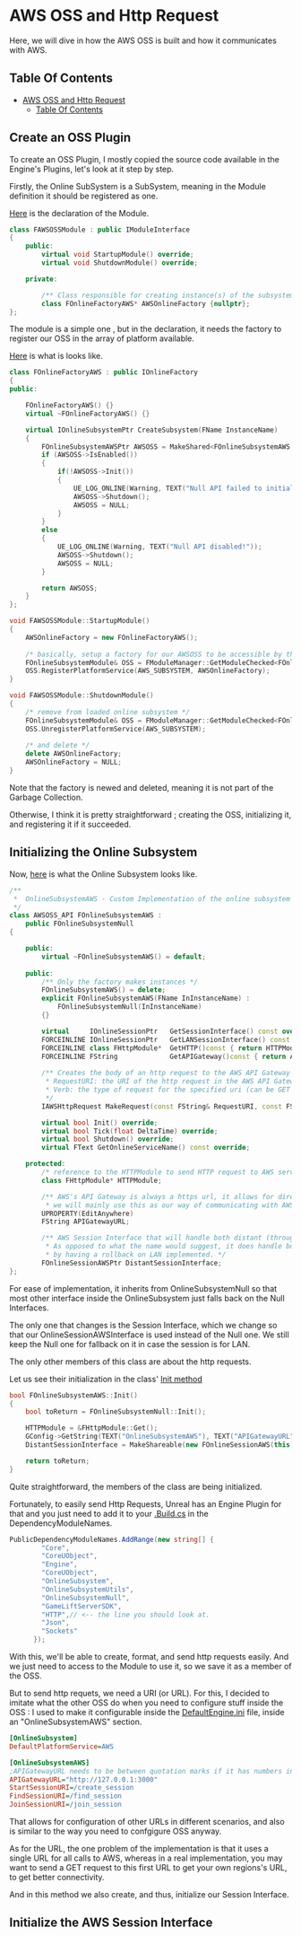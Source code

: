 # AWS OSS and Http Request

Here, we will dive in how the AWS OSS is built and how it communicates with AWS.

## Table Of Contents

- [AWS OSS and Http Request](#aws-oss-and-http-request)
  - [Table Of Contents](#table-of-contents)

## Create an OSS Plugin

To create an OSS Plugin, I mostly copied the source code available in the Engine's Plugins, let's look at it step by step.

Firstly, the Online SubSystem is a SubSystem, meaning in the Module definition it should be registered as one.

[Here](../../Plugins/AWSOSS/Source/AWSOSS/Private/AWSOSSModule.h#L6) is the declaration of the Module.

```cpp
class FAWSOSSModule : public IModuleInterface
{
	public:	
		virtual void StartupModule() override;
		virtual void ShutdownModule() override;

	private:

		/** Class responsible for creating instance(s) of the subsystem */
		class FOnlineFactoryAWS* AWSOnlineFactory {nullptr};
};
```

The module is a simple one , but in the declaration, it needs the factory to register our OSS in the array of platform available.

[Here](../../Plugins/AWSOSS/Source/AWSOSS/Private/AWSOSSModule.cpp#L13) is what is looks like.

```cpp
class FOnlineFactoryAWS : public IOnlineFactory
{
public:

	FOnlineFactoryAWS() {}
	virtual ~FOnlineFactoryAWS() {}

	virtual IOnlineSubsystemPtr CreateSubsystem(FName InstanceName)
	{
		FOnlineSubsystemAWSPtr AWSOSS = MakeShared<FOnlineSubsystemAWS, ESPMode::ThreadSafe>(InstanceName);
		if (AWSOSS->IsEnabled())
		{
			if(!AWSOSS->Init())
			{
				UE_LOG_ONLINE(Warning, TEXT("Null API failed to initialize!"));
				AWSOSS->Shutdown();
				AWSOSS = NULL;
			}
		}
		else
		{
			UE_LOG_ONLINE(Warning, TEXT("Null API disabled!"));
			AWSOSS->Shutdown();
			AWSOSS = NULL;
		}

		return AWSOSS;
	}
};

void FAWSOSSModule::StartupModule()
{
	AWSOnlineFactory = new FOnlineFactoryAWS();
	
	/* basically, setup a factory for our AWSOSS to be accessible by the Engine */
	FOnlineSubsystemModule& OSS = FModuleManager::GetModuleChecked<FOnlineSubsystemModule>("OnlineSubsystem");
	OSS.RegisterPlatformService(AWS_SUBSYSTEM, AWSOnlineFactory);
}

void FAWSOSSModule::ShutdownModule()
{
	/* remove from loaded online subsystem */
	FOnlineSubsystemModule& OSS = FModuleManager::GetModuleChecked<FOnlineSubsystemModule>("OnlineSubsystem");
	OSS.UnregisterPlatformService(AWS_SUBSYSTEM);
	
	/* and delete */
	delete AWSOnlineFactory;
	AWSOnlineFactory = NULL;
}
```

Note that the factory is newed and deleted, meaning it is not part of the Garbage Collection.

Otherwise, I think it is pretty straightforward ; creating the OSS, initializing it, and registering it if it succeeded.

## Initializing the Online Subsystem

Now, [here](../../Plugins/AWSOSS/Source/AWSOSS/Public/OnlineSubsystemAWS.h#L28) is what the Online Subsystem looks like.

```cpp
/**
 *	OnlineSubsystemAWS - Custom Implementation of the online subsystem for AWS
 */
class AWSOSS_API FOnlineSubsystemAWS :
	public FOnlineSubsystemNull
{

	public:
		virtual ~FOnlineSubsystemAWS() = default;
	
	public:
		/** Only the factory makes instances */
		FOnlineSubsystemAWS() = delete;
		explicit FOnlineSubsystemAWS(FName InInstanceName) :
			FOnlineSubsystemNull(InInstanceName)
		{}

		virtual		IOnlineSessionPtr	GetSessionInterface() const override;
		FORCEINLINE IOnlineSessionPtr	GetLANSessionInterface() const { return FOnlineSubsystemNull::GetSessionInterface(); }
		FORCEINLINE class FHttpModule*	GetHTTP()const { return HTTPModule; }
		FORCEINLINE FString				GetAPIGateway()const { return APIGatewayURL; }
		
		/** Creates the body of an http request to the AWS API Gateway request URI with specified verb
		 * RequestURI: the URI of the http request in the AWS API Gateway interface (typically, something similar to "/login")
		 * Verb: the type of request for the specified uri (can be GET or POST, etc...). Won't be specified if left empty.
		 */
		IAWSHttpRequest MakeRequest(const FString& RequestURI, const FString& Verb = TEXT(""));

		virtual bool Init() override;
		virtual bool Tick(float DeltaTime) override;
		virtual bool Shutdown() override;
		virtual FText GetOnlineServiceName() const override;

	protected:
		/* reference to the HTTPModule to send HTTP request to AWS server */
		class FHttpModule* HTTPModule;

		/** AWS's API Gateway is always a https url, it allows for direct access of client to Amazon's services through lambda
		 * we will mainly use this as our way of communicating with AWS as it will be more straightforward and closer in implementation */
		UPROPERTY(EditAnywhere)
		FString APIGatewayURL;

		/** AWS Session Interface that will handle both distant (through AWS) and LAN sessions.
		 * As opposed to what the name would suggest, it does handle both Local and Distant connection 
		 * by having a rollback on LAN implemented. */
		FOnlineSessionAWSPtr DistantSessionInterface;
};
```

For ease of implementation, it inherits from OnlineSubsystemNull so that most other interface inside the OnlineSubsystem just falls back on the Null Interfaces.

The only one that changes is the Session Interface, which we change so that our OnlineSessionAWSInterface is used instead of the Null one.
We still keep the Null one for fallback on it in case the session is for LAN.

The only other members of this class are about the http requests.

Let us see their initialization in the class' [Init method](../../Plugins/AWSOSS/Source/AWSOSS/Private/OnlineSubsystemAWS.cpp#L6)

```cpp
bool FOnlineSubsystemAWS::Init()
{
	bool toReturn = FOnlineSubsystemNull::Init();

	HTTPModule = &FHttpModule::Get();
	GConfig->GetString(TEXT("OnlineSubsystemAWS"), TEXT("APIGatewayURL"), APIGatewayURL, GEngineIni);
	DistantSessionInterface = MakeShareable(new FOnlineSessionAWS(this));

	return toReturn;
}
```

Quite straightforward, the members of the class are being initialized.

Fortunately, to easily send Http Requests, Unreal has an Engine Plugin for that and you just need to add it  to your [.Build.cs](../../Plugins/AWSOSS/Source/AWSOSS.Build.cs) in the DependencyModuleNames.

```csharp
PublicDependencyModuleNames.AddRange(new string[] { 
        "Core",
        "CoreUObject",
        "Engine",
        "CoreUObject",
        "OnlineSubsystem",
        "OnlineSubsystemUtils",
		"OnlineSubsystemNull",
		"GameLiftServerSDK",
		"HTTP",// <-- the line you should look at.
		"Json",
		"Sockets"
      });
```

With this, we'll be able to create, format, and send http requests easily.
And we just need to access to the Module to use it, so we save it as a member of the OSS.

But to send http requets, we need a URI (or URL).
For this, I decided to imitate what the other OSS do when you need to configure stuff inside the OSS : I used to make it configurable inside the [DefaultEngine.ini](../../Config/DefaultEngine.ini) file, inside an "OnlineSubsystemAWS" section.

```ini
[OnlineSubsystem]
DefaultPlatformService=AWS

[OnlineSubsystemAWS]
;APIGatewayURL needs to be between quotation marks if it has numbers in it (as it is a URL)
APIGatewayURL="http://127.0.0.1:3000"
StartSessionURI=/create_session
FindSessionURI=/find_session
JoinSessionURI=/join_session
```

That allows for configuration of other URLs in different scenarios, and also is similar to the way you need to confgigure OSS anyway.

As for the URL, the one problem of the implementation is that it uses a single URL for all calls to AWS, whereas in a real implementation, you may want to send a GET request to this first URL to get your own regions's URL, to get better connectivity.

And in this method we also create, and thus, initialize our Session Interface.

## Initialize the AWS Session Interface


